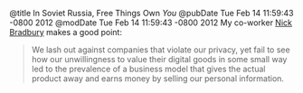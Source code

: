 @title In Soviet Russia, Free Things Own *You*
@pubDate Tue Feb 14 11:59:43 -0800 2012
@modDate Tue Feb 14 11:59:43 -0800 2012
My co-worker <a href="http://nick.typepad.com/blog/2012/02/digital-ownership-and-the-path-to-privacy.html">Nick Bradbury</a> makes a good point:

>We lash out against companies that violate our privacy, yet fail to see how our unwillingness to value their digital goods in some small way led to the prevalence of a business model that gives the actual product away and earns money by selling our personal information.
